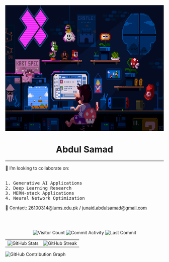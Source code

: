 <img src="https://github.com/ASamad73/ASamad73/blob/main/coding-mario.gif" alt="GIF" style="width: 100%; height: 400px;">
<div align="center">
  <h1>Abdul Samad</h1>
</div>
<hr/>

<h>🤝 I’m looking to collaborate on: </h>
<br/><br/>
<pre>
1. Generative AI Applications 
2. Deep Learning Research 
3. MERN-stack Applications 
4. Neural Network Optimization  
</pre>

<p>📧 Contact: <a href="mailto:26100314@lums.edu.pk">26100314@lums.edu.pk</a> / <a href="mailto:junaid.abdulsamad@gmail.com">junaid.abdulsamad@gmail.com</a></p>
<br/><br/>

<p align="center">
  <img src="https://komarev.com/ghpvc/?username=ASamad73&color=blue" alt="Visitor Count"/>  
  <img src="https://img.shields.io/badge/Commit%20Activity-0/month-blue" alt="Commit Activity"/>  
  <img src="https://img.shields.io/badge/Last%20Commit-July%202025-critical" alt="Last Commit"/>
</p>

<table>
  <tr>
    <td><img src="https://github-readme-stats.vercel.app/api?username=ASamad73&show_icons=true&theme=default" alt="GitHub Stats" /></td>
    <td><img src="https://streak-stats.demolab.com?user=ASamad73&theme=default&hide_border=false" alt="GitHub Streak" /></td>
  </tr>
</table>

<img src="https://github-readme-activity-graph.vercel.app/graph?username=ASamad73&theme=default" alt="GitHub Contribution Graph"/>
